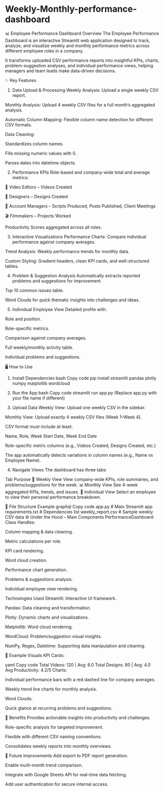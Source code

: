 # Weekly-Monthly-performance-dashboard

📊 Employee Performance Dashboard
Overview
The Employee Performance Dashboard is an interactive Streamlit web application designed to track, analyze, and visualize weekly and monthly performance metrics across different employee roles in a company.

It transforms uploaded CSV performance reports into insightful KPIs, charts, problem-suggestion analyses, and individual performance views, helping managers and team leads make data-driven decisions.

✨ Key Features
1. Data Upload & Processing
Weekly Analysis: Upload a single weekly CSV report.

Monthly Analysis: Upload 4 weekly CSV files for a full month’s aggregated analysis.

Automatic Column Mapping: Flexible column name detection for different CSV formats.

Data Cleaning:

Standardizes column names.

Fills missing numeric values with 0.

Parses dates into datetime objects.

2. Performance KPIs
Role-based and company-wide total and average metrics:

🎥 Video Editors – Videos Created

🎨 Designers – Designs Created

📝 Account Managers – Scripts Produced, Posts Published, Client Meetings

🎬 Filmmakers – Projects Worked

Productivity Scores aggregated across all roles.

3. Interactive Visualizations
Performance Charts: Compare individual performance against company averages.

Trend Analysis: Weekly performance trends for monthly data.

Custom Styling: Gradient headers, clean KPI cards, and well-structured tables.

4. Problem & Suggestion Analysis
Automatically extracts reported problems and suggestions for improvement.

Top 10 common issues table.

Word Clouds for quick thematic insights into challenges and ideas.

5. Individual Employee View
Detailed profile with:

Role and position.

Role-specific metrics.

Comparison against company averages.

Full weekly/monthly activity table.

Individual problems and suggestions.

🖥️ How to Use
1. Install Dependencies
bash
Copy code
pip install streamlit pandas plotly numpy matplotlib wordcloud
2. Run the App
bash
Copy code
streamlit run app.py
(Replace app.py with your file name if different)

3. Upload Data
Weekly View: Upload one weekly CSV in the sidebar.

Monthly View: Upload exactly 4 weekly CSV files (Week 1–Week 4).

CSV format must include at least:

Name, Role, Week Start Date, Week End Date

Role-specific metric columns (e.g., Videos Created, Designs Created, etc.)

The app automatically detects variations in column names (e.g., Name vs Employee Name).

4. Navigate Views
The dashboard has three tabs:

Tab	Purpose
📅 Weekly View	View company-wide KPIs, role summaries, and problems/suggestions for the week.
📊 Monthly View	See 4-week aggregated KPIs, trends, and issues.
👤 Individual View	Select an employee to view their personal performance breakdown.

📂 File Structure Example
graphql
Copy code
app.py               # Main Streamlit app
requirements.txt     # Dependencies list
weekly_report.csv    # Sample weekly CSV data
⚙️ Under the Hood – Main Components
PerformanceDashboard Class
Handles:

Column mapping & data cleaning.

Metric calculations per role.

KPI card rendering.

Word cloud creation.

Performance chart generation.

Problems & suggestions analysis.

Individual employee view rendering.

Technologies Used
Streamlit: Interactive UI framework.

Pandas: Data cleaning and transformation.

Plotly: Dynamic charts and visualizations.

Matplotlib: Word cloud rendering.

WordCloud: Problem/suggestion visual insights.

NumPy, Regex, Datetime: Supporting data manipulation and cleaning.

📸 Example Visuals
KPI Cards:

yaml
Copy code
Total Videos: 120  |  Avg: 6.0
Total Designs: 80  |  Avg: 4.0
Avg Productivity: 4.2/5
Charts:

Individual performance bars with a red dashed line for company averages.

Weekly trend line charts for monthly analysis.

Word Clouds:

Quick glance at recurring problems and suggestions.

🚀 Benefits
Provides actionable insights into productivity and challenges.

Role-specific analysis for targeted improvement.

Flexible with different CSV naming conventions.

Consolidates weekly reports into monthly overviews.

📌 Future Improvements
Add export to PDF report generation.

Enable multi-month trend comparison.

Integrate with Google Sheets API for real-time data fetching.

Add user authentication for secure internal access.

